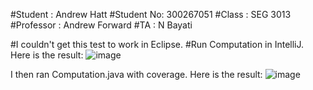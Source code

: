 #Student : Andrew Hatt
#Student No: 300267051
#Class : SEG 3013 
#Professor : Andrew Forward
#TA : N Bayati


#I couldn't get this test to work in Eclipse.
#Run Computation in IntelliJ. Here is the result:
![image](https://user-images.githubusercontent.com/43865276/120698387-fb894c00-c47c-11eb-8822-4473a1e403c1.png)





I then ran Computation.java with coverage. Here is the result:
![image](https://user-images.githubusercontent.com/43865276/120698472-1d82ce80-c47d-11eb-9cf5-613f87e78071.png)






